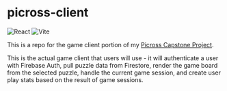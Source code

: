 # picross-client
![React](https://img.shields.io/badge/react-%2320232a.svg?style=for-the-badge&logo=react&logoColor=%2361DAFB) ![Vite](https://img.shields.io/badge/vite-%23646CFF.svg?style=for-the-badge&logo=vite&logoColor=white) 

This is a repo for the game client portion of my [Picross Capstone Project](https://github.com/users/jaohara/projects/7/).

This is the actual game client that users will use - it will authenticate a user with Firebase Auth, pull puzzle data from Firestore, render the game board from the selected puzzle, handle the current game session, and create user play stats based on the result of game sessions.
